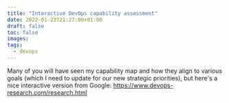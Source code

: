 ```yaml
---
title: "Interactive DevOps capability assessment"
date: 2022-01-23T21:27:00+01:00
draft: false
toc: false
images:
tags:
  - devops
---
```


Many of you will have seen my capability map and how they align to various goals (which I need to update for our new strategic priorities), but here's a nice interactive version from Google:
https://www.devops-research.com/research.html